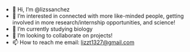 - 👋 Hi, I’m @lizssanchez
- 👀 I’m interested in connected with more like-minded people, getting involved in more research/internship opportunities, and science!
- 🌱 I’m currently studying biology
- 💞️ I’m looking to collaborate on projects!
- 📫 How to reach me
  email: lizzt1327@gmail.com

<!---
lizssanchez/lizssanchez is a ✨ special ✨ repository because its `README.md` (this file) appears on your GitHub profile.
You can click the Preview link to take a look at your changes.
--->
